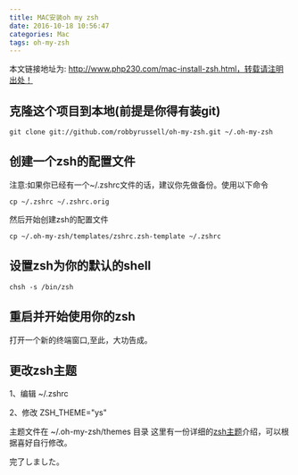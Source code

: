 ```yaml
---
title: MAC安装oh my zsh
date: 2016-10-18 10:56:47
categories: Mac
tags: oh-my-zsh
---
```



本文链接地址为: http://www.php230.com/mac-install-zsh.html，转载请注明出处！

## 克隆这个项目到本地(前提是你得有装git)

```
git clone git://github.com/robbyrussell/oh-my-zsh.git ~/.oh-my-zsh

```

<!-- more -->


## 创建一个zsh的配置文件

注意:如果你已经有一个~/.zshrc文件的话，建议你先做备份。使用以下命令

```
cp ~/.zshrc ~/.zshrc.orig

```

然后开始创建zsh的配置文件

```
cp ~/.oh-my-zsh/templates/zshrc.zsh-template ~/.zshrc

```
## 设置zsh为你的默认的shell

```
chsh -s /bin/zsh

```
## 重启并开始使用你的zsh

打开一个新的终端窗口,至此，大功告成。


## 更改zsh主题


1、编辑 ~/.zshrc

2、修改 ZSH_THEME="ys"

主题文件在 ~/.oh-my-zsh/themes 目录
这里有一份详细的[zsh主题](https://github.com/robbyrussell/oh-my-zsh/wiki/themes)介绍，可以根据喜好自行修改。


完了しました。

